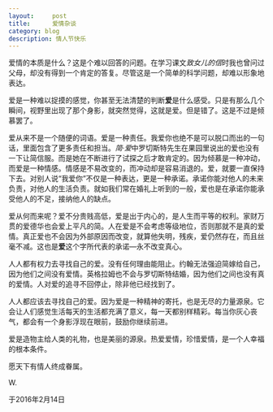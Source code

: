 ```yaml
---
layout:     post
title:      爱情杂谈
category: blog
description: 情人节快乐
---
```


爱情的本质是什么？这是个难以回答的问题。在学习课文*致女儿的信*时我也曾问过父母，却没有得到一个肯定的答复。尽管这是一个简单的科学问题，却难以形象地表达。

爱是一种难以捉摸的感觉，你甚至无法清楚的判断**爱**是什么感受。只是有那么几个瞬间，视野里出现了那个身影，就突然觉得，这就是爱。但是错了。这是不过是倾慕罢了。

爱从来不是一个随便的词语。爱是一种责任。我爱你也绝不是可以脱口而出的一句话，里面包含了更多责任和担当。*简·爱*中罗切斯特先生在果园里说出的爱也没有一下让简信服。而是她在不断进行了试探之后才敢肯定的。因为倾慕是一种冲动，而爱是一种情感。情感是不易改变的，而冲动却是容易消退的。爱，就要一直保持下去。对别人说“我爱你”不仅是一种表达，更是一种承诺。承诺你能对他人的未来负责，对他人的生活负责。就如我们常在婚礼上听到的一般，爱也是在承诺你能承受他人的不足，接纳他人的缺点。

爱从何而来呢？爱不分贵贱高低，爱是出于内心的，是人生而平等的权利。家财万贯的爱德华也会爱上平凡的简。人在爱是不会考虑等级地位，否则那就不是真的爱情。真正爱也不会因为外部原因而改变，就算他失明，残疾，爱仍然存在，而且丝毫不减。这也是**爱**这个字所代表的承诺—永不改变真心。

人人都有权力去寻找自己的爱。没有任何理由能阻止。约翰无法强迫简嫁给自己，因为他们之间没有爱情。英格拉姆也不会与罗切斯特结婚，因为他们之间也没有真的爱情。人对爱的追寻不回停止，除非他已经找到了。

人人都应该去寻找自己的爱。因为爱是一种精神的寄托，也是无尽的力量源泉。它会让人们感觉生活每天的生活都充满了意义，每一天都别样精彩。每当你灰心丧气，都会有一个身影浮现在眼前，鼓励你继续前进。

爱是造物主给人类的礼物，也是美丽的源泉。热爱爱情，珍惜爱情，是一个人幸福的根本条件。

愿天下有情人终成眷属。

W.

于2016年2月14日
